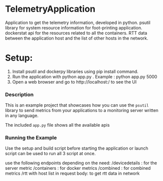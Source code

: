 # TelemetryApplication
Application to get the telemetry information, developed in python.
psutil library for system resource information for foot-printing application.
dockerstat api for the resources related to all the containers.
RTT data between the application host and the list of other hosts in the network.

# Setup:
1. Install psutil and dockerpy libraries using pip install command.
2. Run the application with python app.py <port>.
Example : python app.py 5000
3. Open a web browser and go to http://localhost:<port>/ to see the UI

### Description
This is an example project that showcases how you can use the `psutil`
library to send metrics from your applications to a monitoring server written
in any language.

The included `app.py` file shows all the available apis 

### Running the Example
Use the setup and build script before starting the application or launch script can be used to run all 3 script at once.

use the following endpoints depending on the need:
/devicedetails : for the server metric
/containers : for docker metrics
/combined : for combined metrics
/rtt with host list in request body: to get rtt data in network 

